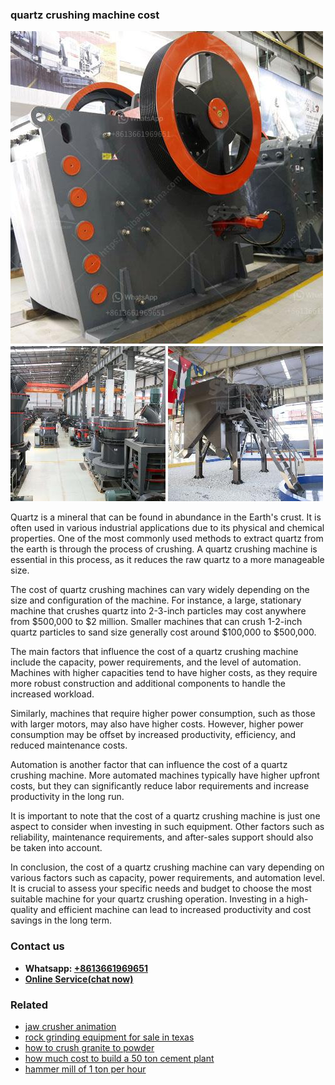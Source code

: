 <h3>quartz crushing machine cost</h3><img src='1706767075.jpg' alt=''><p>Quartz is a mineral that can be found in abundance in the Earth's crust. It is often used in various industrial applications due to its physical and chemical properties. One of the most commonly used methods to extract quartz from the earth is through the process of crushing. A quartz crushing machine is essential in this process, as it reduces the raw quartz to a more manageable size.</p><p>The cost of quartz crushing machines can vary widely depending on the size and configuration of the machine. For instance, a large, stationary machine that crushes quartz into 2-3-inch particles may cost anywhere from $500,000 to $2 million. Smaller machines that can crush 1-2-inch quartz particles to sand size generally cost around $100,000 to $500,000.</p><p>The main factors that influence the cost of a quartz crushing machine include the capacity, power requirements, and the level of automation. Machines with higher capacities tend to have higher costs, as they require more robust construction and additional components to handle the increased workload.</p><p>Similarly, machines that require higher power consumption, such as those with larger motors, may also have higher costs. However, higher power consumption may be offset by increased productivity, efficiency, and reduced maintenance costs.</p><p>Automation is another factor that can influence the cost of a quartz crushing machine. More automated machines typically have higher upfront costs, but they can significantly reduce labor requirements and increase productivity in the long run.</p><p>It is important to note that the cost of a quartz crushing machine is just one aspect to consider when investing in such equipment. Other factors such as reliability, maintenance requirements, and after-sales support should also be taken into account.</p><p>In conclusion, the cost of a quartz crushing machine can vary depending on various factors such as capacity, power requirements, and automation level. It is crucial to assess your specific needs and budget to choose the most suitable machine for your quartz crushing operation. Investing in a high-quality and efficient machine can lead to increased productivity and cost savings in the long term.</p><h3>Contact us</h3><ul><li><strong>Whatsapp:&nbsp;<a href="https://wa.me/8613661969651">+8613661969651</a></strong></li><li><a href="https://swt.shibang-china.com/?git&amp;zhl&amp;quartz crushing machine cost"><strong>Online Service(chat now)</strong></a></li></ul><h3>Related</h3><ul><li><a href='jaw crusher animation.md'>jaw crusher animation</a></li><li><a href='rock grinding equipment for sale in texas.md'>rock grinding equipment for sale in texas</a></li><li><a href='how to crush granite to powder.md'>how to crush granite to powder</a></li><li><a href='how much cost to build a 50 ton cement plant.md'>how much cost to build a 50 ton cement plant</a></li><li><a href='hammer mill of 1 ton per hour.md'>hammer mill of 1 ton per hour</a></li></ul>
